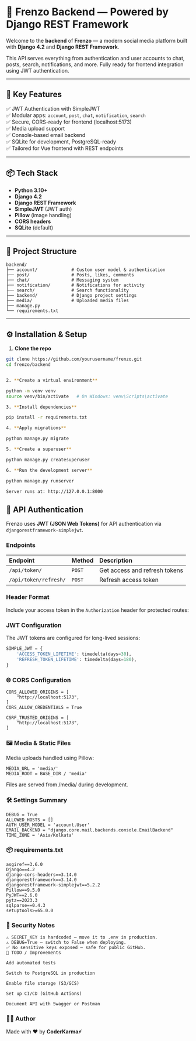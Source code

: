# 🧠 Frenzo Backend — Powered by Django REST Framework

Welcome to the **backend** of **Frenzo** — a modern social media platform built with **Django 4.2** and **Django REST Framework**.

This API serves everything from authentication and user accounts to chat, posts, search, notifications, and more. Fully ready for frontend integration using JWT authentication.

---

## 🚀 Key Features

✅ JWT Authentication with SimpleJWT  
✅ Modular apps: `account`, `post`, `chat`, `notification`, `search`  
✅ Secure, CORS-ready for frontend (localhost:5173)  
✅ Media upload support  
✅ Console-based email backend  
✅ SQLite for development, PostgreSQL-ready  
✅ Tailored for Vue frontend with REST endpoints

---

## 📦 Tech Stack

- **Python 3.10+**
- **Django 4.2**
- **Django REST Framework**
- **SimpleJWT** (JWT auth)
- **Pillow** (image handling)
- **CORS headers**
- **SQLite** (default)

---

## 📁 Project Structure

```
backend/
├── account/             # Custom user model & authentication
├── post/                # Posts, likes, comments
├── chat/                # Messaging system
├── notification/        # Notifications for activity
├── search/              # Search functionality
├── backend/             # Django project settings
├── media/               # Uploaded media files
├── manage.py
└── requirements.txt

```
---

## ⚙️ Installation & Setup

1. **Clone the repo**
```bash
git clone https://github.com/yourusername/frenzo.git
cd frenzo/backend


2. **Create a virtual environment**

python -m venv venv
source venv/bin/activate   # On Windows: venv\Scripts\activate

3. **Install dependencies**

pip install -r requirements.txt

4. **Apply migrations**

python manage.py migrate

5. **Create a superuser**

python manage.py createsuperuser

6. **Run the development server**

python manage.py runserver

Server runs at: http://127.0.0.1:8000
```
## 🔑 API Authentication

Frenzo uses **JWT (JSON Web Tokens)** for API authentication via `djangorestframework-simplejwt`.

### Endpoints

| Endpoint | Method | Description |
| :----------------- | :----- | :-------------------------- |
| `/api/token/` | `POST` | Get access and refresh tokens |
| `/api/token/refresh/` | `POST` | Refresh access token |

### Header Format

Include your access token in the `Authorization` header for protected routes:

### JWT Configuration


The JWT tokens are configured for long-lived sessions:

```python
SIMPLE_JWT = {
    'ACCESS_TOKEN_LIFETIME': timedelta(days=30),
    'REFRESH_TOKEN_LIFETIME': timedelta(days=180),
}
```

### 🌐 CORS Configuration
```
CORS_ALLOWED_ORIGINS = [
    "http://localhost:5173",
]
CORS_ALLOW_CREDENTIALS = True

CSRF_TRUSTED_ORIGINS = [
    "http://localhost:5173",
]
```
### 🖼 **Media & Static Files**

Media uploads handled using Pillow:
```
MEDIA_URL = 'media/'
MEDIA_ROOT = BASE_DIR / 'media'
```
Files are served from /media/ during development.

### 🛠 Settings Summary
```
DEBUG = True
ALLOWED_HOSTS = []
AUTH_USER_MODEL = 'account.User'
EMAIL_BACKEND = "django.core.mail.backends.console.EmailBackend"
TIME_ZONE = 'Asia/Kolkata'
```

### 📦 requirements.txt
```
asgiref==3.6.0
Django==4.2
django-cors-headers==3.14.0
djangorestframework==3.14.0
djangorestframework-simplejwt==5.2.2
Pillow==9.5.0
PyJWT==2.6.0
pytz==2023.3
sqlparse==0.4.3
setuptools>=65.0.0 

```

### 🔐 **Security Notes**
```
⚠️ SECRET_KEY is hardcoded — move it to .env in production.  
⚠️ DEBUG=True — switch to False when deploying.  
✅ No sensitive keys exposed — safe for public GitHub.  
📌 TODO / Improvements  

Add automated tests  

Switch to PostgreSQL in production  

Enable file storage (S3/GCS)  

Set up CI/CD (GitHub Actions)  

Document API with Swagger or Postman  
```

### 👨‍💻 **Author**

Made with ❤️ by **CoderKarma⚡**

